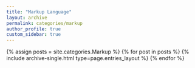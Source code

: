 ```yaml
---
title: "Markup Language"
layout: archive
permalink: categories/markup
author_profile: true
custom_sidebar: true
---
```


{% assign posts = site.categories.Markup %}
{% for post in posts %} {% include archive-single.html type=page.entries_layout %} {% endfor %}